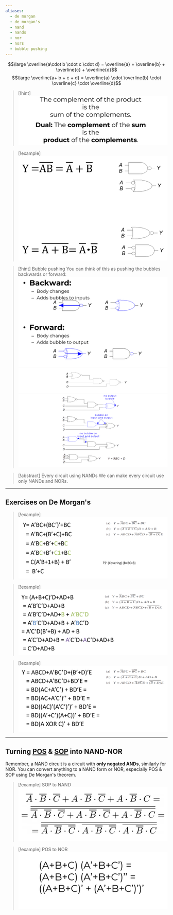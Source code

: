```yaml
---
aliases:
  - de morgan
  - de morgan's
  - nand
  - nands
  - nor
  - nors
  - bubble pushing
---
```

$$\large \overline{a\cdot b \cdot c \cdot d} = \overline{a} + \overline{b} + \overline{c} + \overline{d}$$
$$\large \overline{a+ b + c + d} = \overline{a} \cdot \overline{b} \cdot \overline{c} \cdot \overline{d}$$

> [!hint]
> ![](../z_images/Pasted%20image%2020241217124116.png)

> [!example]
> ![](../z_images/Pasted%20image%2020241217124320.png)

> [!hint] Bubble pushing
> You can think of this as pushing the bubbles backwards or forward:
> ![](../z_images/Pasted%20image%2020250113134739.png)
> ![](../z_images/Pasted%20image%2020250113135454.png)![](../z_images/Pasted%20image%2020250113135051.png)

> [!abstract] Every circuit using NANDs
> We can make every circuit use only NANDs and NORs.

---

## Exercises on De Morgan's

> [!example]
> ![](../z_images/Pasted%20image%2020250113135732.png)

> [!example]
> ![](../z_images/Pasted%20image%2020250113135749.png)

> [!example]
> ![](../z_images/Pasted%20image%2020250113135802.png)

---

## Turning [POS](4.%20SOP%20&%20POS.md) & [SOP](4.%20SOP%20&%20POS.md) into NAND-NOR

Remember, a NAND circuit is a circuit with **only negated ANDs**, similarly for NOR.
You can convert anything to a NAND form or NOR, especially POS & SOP using De Morgan's theorem.

> [!example] SOP to NAND
> ![](../z_images/Pasted%20image%2020250113140924.png)

> [!example] POS to NOR
> ![](../z_images/Pasted%20image%2020250113141342.png)
